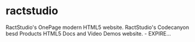 # ractstudio
RactStudio's OnePage modern HTML5 website. RactStudio's Codecanyon besd Products HTML5 Docs and Video Demos website. - EXPIRE...
